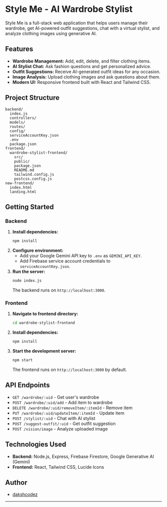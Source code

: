 # Style Me - AI Wardrobe Stylist

Style Me is a full-stack web application that helps users manage their wardrobe, get AI-powered outfit suggestions, chat with a virtual stylist, and analyze clothing images using generative AI.

## Features

- **Wardrobe Management:** Add, edit, delete, and filter clothing items.
- **AI Stylist Chat:** Ask fashion questions and get personalized advice.
- **Outfit Suggestions:** Receive AI-generated outfit ideas for any occasion.
- **Image Analysis:** Upload clothing images and ask questions about them.
- **Modern UI:** Responsive frontend built with React and Tailwind CSS.

## Project Structure

```
backend/
  index.js
  controllers/
  models/
  routes/
  config/
  serviceAccountKey.json
  .env
  package.json
frontend/
  wardrobe-stylist-frontend/
    src/
    public/
    package.json
    README.md
    tailwind.config.js
    postcss.config.js
new-frontend/
  index.html
  landing.html
```

## Getting Started

### Backend

1. **Install dependencies:**
   ```sh
   npm install
   ```
2. **Configure environment:**
   - Add your Google Gemini API key to `.env` as `GEMINI_API_KEY`.
   - Add Firebase service account credentials to `serviceAccountKey.json`.
3. **Run the server:**
   ```sh
   node index.js
   ```
   The backend runs on `http://localhost:3000`.

### Frontend

1. **Navigate to frontend directory:**
   ```sh
   cd wardrobe-stylist-frontend
   ```
2. **Install dependencies:**
   ```sh
   npm install
   ```
3. **Start the development server:**
   ```sh
   npm start
   ```
   The frontend runs on `http://localhost:3000` by default.

## API Endpoints

- `GET /wardrobe/:uid` - Get user's wardrobe
- `POST /wardrobe/:uid/add` - Add item to wardrobe
- `DELETE /wardrobe/:uid/removeItem/:itemId` - Remove item
- `PUT /wardrobe/:uid/updateItem/:itemId` - Update item
- `POST /stylist/:uid` - Chat with AI stylist
- `POST /suggest-outfit/:uid` - Get outfit suggestion
- `POST /vision/image` - Analyze uploaded image

## Technologies Used

- **Backend:** Node.js, Express, Firebase Firestore, Google Generative AI (Gemini)
- **Frontend:** React, Tailwind CSS, Lucide Icons

## Author

- [dakshcodez](https://github.com/dakshcodez)

---
